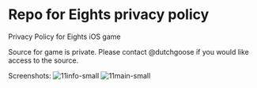 # Repo for Eights privacy policy
Privacy Policy for Eights iOS game

Source for game is private. Please contact @dutchgoose if you would like access to the source.

Screenshots:
![11info-small](https://user-images.githubusercontent.com/5461381/77933950-42b9f280-7264-11ea-9e28-0e82c29bd5e1.png)
![11main-small](https://user-images.githubusercontent.com/5461381/77933956-43eb1f80-7264-11ea-90a2-22dd91a794b0.png)

